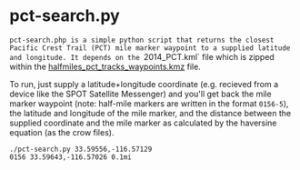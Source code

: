 pct-search.py
=============
`pct-search.php is a simple python script that returns the closest Pacific Crest
Trail (PCT) mile marker waypoint to a supplied latitude and longitude. It depends
on the `2014_PCT.kml` file which is zipped within the
[halfmiles_pct_tracks_waypoints.kmz](http://www.pctmap.net/google/) file.

To run, just supply a latitude+longitude coordinate (e.g. recieved from a device
like the SPOT Satellite Messenger) and you'll get back the mile marker waypoint
(note: half-mile markers are written in the format `0156-5`), the latitude and
longitude of the mile marker, and the distance between the supplied coordinate
and the mile marker as calculated by the haversine equation (as the crow files).

```
./pct-search.py 33.59556,-116.57129
0156 33.59643,-116.57026 0.1mi
```
